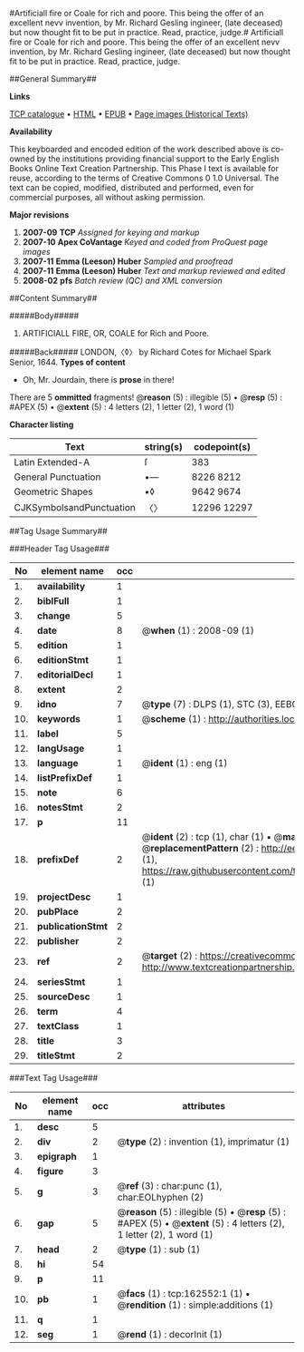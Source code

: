 #Artificiall fire or Coale for rich and poore. This being the offer of an excellent nevv invention, by Mr. Richard Gesling ingineer, (late deceased) but now thought fit to be put in practice. Read, practice, judge.#
Artificiall fire or Coale for rich and poore. This being the offer of an excellent nevv invention, by Mr. Richard Gesling ingineer, (late deceased) but now thought fit to be put in practice. Read, practice, judge.

##General Summary##

**Links**

[TCP catalogue](http://www.ota.ox.ac.uk/tcp/)  • 
[HTML](http://tei.it.ox.ac.uk/tcp/Texts-HTML/free/A85/A85962.html)  • 
[EPUB](http://tei.it.ox.ac.uk/tcp/Texts-EPUB/free/A85/A85962.epub) • 
[Page images (Historical Texts)](https://data.historicaltexts.jisc.ac.uk/view?pubId=eebo-99869122e&pageId=eebo-99869122e-162552-1)

**Availability**

This keyboarded and encoded edition of the
	       work described above is co-owned by the institutions
	       providing financial support to the Early English Books
	       Online Text Creation Partnership. This Phase I text is
	       available for reuse, according to the terms of Creative
	       Commons 0 1.0 Universal. The text can be copied,
	       modified, distributed and performed, even for
	       commercial purposes, all without asking permission.

**Major revisions**

1. __2007-09__ __TCP__ *Assigned for keying and markup*
1. __2007-10__ __Apex CoVantage__ *Keyed and coded from ProQuest page images*
1. __2007-11__ __Emma (Leeson) Huber__ *Sampled and proofread*
1. __2007-11__ __Emma (Leeson) Huber__ *Text and markup reviewed and edited*
1. __2008-02__ __pfs__ *Batch review (QC) and XML conversion*

##Content Summary##

#####Body#####

1. ARTIFICIALL FIRE, OR, COALE for Rich and Poore.

#####Back#####
LONDON,〈◊〉 by Richard Cotes for Michael Spark Senior, 1644.
**Types of content**

  * Oh, Mr. Jourdain, there is **prose** in there!

There are 5 **ommitted** fragments! 
 @__reason__ (5) : illegible (5)  •  @__resp__ (5) : #APEX (5)  •  @__extent__ (5) : 4 letters (2), 1 letter (2), 1 word (1)

**Character listing**


|Text|string(s)|codepoint(s)|
|---|---|---|
|Latin Extended-A|ſ|383|
|General Punctuation|•—|8226 8212|
|Geometric Shapes|▪◊|9642 9674|
|CJKSymbolsandPunctuation|〈〉|12296 12297|

##Tag Usage Summary##

###Header Tag Usage###

|No|element name|occ|attributes|
|---|---|---|---|
|1.|__availability__|1||
|2.|__biblFull__|1||
|3.|__change__|5||
|4.|__date__|8| @__when__ (1) : 2008-09 (1)|
|5.|__edition__|1||
|6.|__editionStmt__|1||
|7.|__editorialDecl__|1||
|8.|__extent__|2||
|9.|__idno__|7| @__type__ (7) : DLPS (1), STC (3), EEBO-CITATION (1), PROQUEST (1), VID (1)|
|10.|__keywords__|1| @__scheme__ (1) : http://authorities.loc.gov/ (1)|
|11.|__label__|5||
|12.|__langUsage__|1||
|13.|__language__|1| @__ident__ (1) : eng (1)|
|14.|__listPrefixDef__|1||
|15.|__note__|6||
|16.|__notesStmt__|2||
|17.|__p__|11||
|18.|__prefixDef__|2| @__ident__ (2) : tcp (1), char (1)  •  @__matchPattern__ (2) : ([0-9\-]+):([0-9IVX]+) (1), (.+) (1)  •  @__replacementPattern__ (2) : http://eebo.chadwyck.com/downloadtiff?vid=$1&page=$2 (1), https://raw.githubusercontent.com/textcreationpartnership/Texts/master/tcpchars.xml#$1 (1)|
|19.|__projectDesc__|1||
|20.|__pubPlace__|2||
|21.|__publicationStmt__|2||
|22.|__publisher__|2||
|23.|__ref__|2| @__target__ (2) : https://creativecommons.org/publicdomain/zero/1.0/ (1), http://www.textcreationpartnership.org/docs/. (1)|
|24.|__seriesStmt__|1||
|25.|__sourceDesc__|1||
|26.|__term__|4||
|27.|__textClass__|1||
|28.|__title__|3||
|29.|__titleStmt__|2||


###Text Tag Usage###

|No|element name|occ|attributes|
|---|---|---|---|
|1.|__desc__|5||
|2.|__div__|2| @__type__ (2) : invention (1), imprimatur (1)|
|3.|__epigraph__|1||
|4.|__figure__|3||
|5.|__g__|3| @__ref__ (3) : char:punc (1), char:EOLhyphen (2)|
|6.|__gap__|5| @__reason__ (5) : illegible (5)  •  @__resp__ (5) : #APEX (5)  •  @__extent__ (5) : 4 letters (2), 1 letter (2), 1 word (1)|
|7.|__head__|2| @__type__ (1) : sub (1)|
|8.|__hi__|54||
|9.|__p__|11||
|10.|__pb__|1| @__facs__ (1) : tcp:162552:1 (1)  •  @__rendition__ (1) : simple:additions (1)|
|11.|__q__|1||
|12.|__seg__|1| @__rend__ (1) : decorInit (1)|
